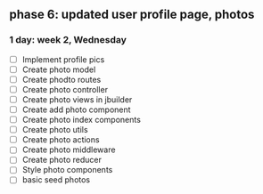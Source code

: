 ## phase 6: updated user profile page, photos
### 1 day: week 2, Wednesday

- [ ] Implement profile pics
- [ ] Create photo model
- [ ] Create phodto routes
- [ ] Create photo controller
- [ ] Create photo views in jbuilder
- [ ] Create add photo component
- [ ] Create photo index components
- [ ] Create photo utils
- [ ] Create photo actions
- [ ] Create photo middleware
- [ ] Create photo reducer
- [ ] Style photo components
- [ ] basic seed photos
